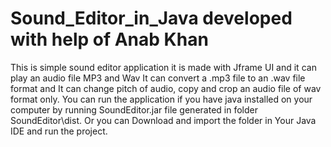 # Sound_Editor_in_Java developed with help of Anab Khan

This is simple sound editor application it is made with Jframe UI and 
it can play an audio file MP3 and Wav
It can convert a .mp3 file to an .wav file format
and It can  change pitch of audio, copy and crop an audio file of wav format only.
You can run the application if you have java installed on your computer by running
SoundEditor.jar file generated in folder SoundEditor\dist.
Or you can Download and import the folder in Your Java  IDE and run the project. 
